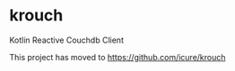 # krouch

Kotlin Reactive Couchdb Client

This project has moved to https://github.com/icure/krouch
